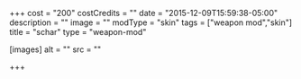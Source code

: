 +++
cost = "200"
costCredits = ""
date = "2015-12-09T15:59:38-05:00"
description = ""
image = ""
modType = "skin"
tags = ["weapon mod","skin"]
title = "schar"
type = "weapon-mod"

[images]
  alt = ""
  src = ""

+++
